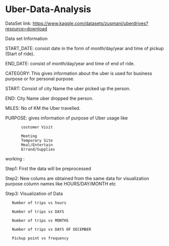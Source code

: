 # Uber-Data-Analysis

DataSet link: https://www.kaggle.com/datasets/zusmani/uberdrives?resource=download

Data set Information

START_DATE: consist date in the form of month/day/year  and time of pickup (Start of ride).

END_DATE: consist of month/day/year and time of end of ride.

CATEGORY: This gives information about the uber is used for business purpose or for personal purpose.

START: Consist of city Name the uber picked up the person.

END: City Name uber dropped the person.

MILES: No of KM the Uber travelled.

PURPOSE: gives information of purpose of Uber usage like
        
           costomer Visit
           
           Meeting
           Temporary Site
           Meal/Entertain
           Errand/Supplies


working :

Step1: First the data will be preprocessed 

Step2: New colums are obtained from the same data for visualization purpose column names like HOURS/DAY/MONTH etc

Step3: Visualization of Data

       Number of trips vs hours

       Number of trips vs DAYS
       
       Number of trips vs MONTHS
  
       Number of trips vs DAYS OF DECEMBER
 
       Pickup point vs frequency
